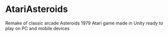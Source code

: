 # AtariAsteroids
Remake of classic arcade Asteroids 1979 Atari game made in Unity ready to play on PC and mobile devices
